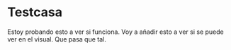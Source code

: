 # Testcasa

Estoy probando esto a ver si funciona.
Voy a añadir esto a ver si se puede ver en el visual.
Que pasa que tal.
